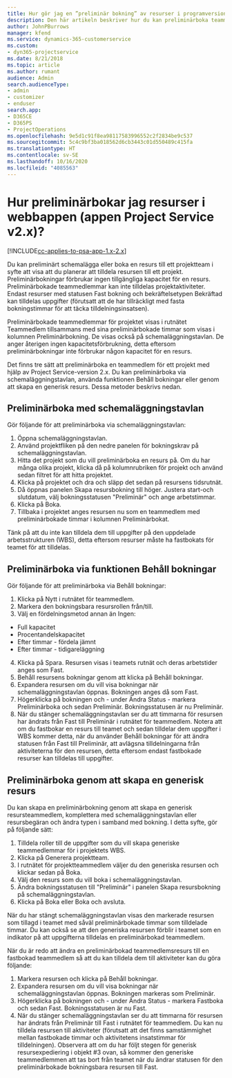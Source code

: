 ```yaml
---
title: Hur gör jag en ”preliminär bokning” av resurser i programversion 2.x?
description: Den här artikeln beskriver hur du kan preliminärboka teammedlemmar med Project Service.
author: JohnPBurrows
manager: kfend
ms.service: dynamics-365-customerservice
ms.custom:
- dyn365-projectservice
ms.date: 8/21/2018
ms.topic: article
ms.author: rumant
audience: Admin
search.audienceType:
- admin
- customizer
- enduser
search.app:
- D365CE
- D365PS
- ProjectOperations
ms.openlocfilehash: 9e5d1c91f8ea98117583996552c2f2834be9c537
ms.sourcegitcommit: 5c4c9bf3ba018562d6cb3443c01d550489c415fa
ms.translationtype: HT
ms.contentlocale: sv-SE
ms.lasthandoff: 10/16/2020
ms.locfileid: "4085563"
---
```

# <a name="how-do-i-soft-book-resources-in-the-web-app-project-service-app-v2x"></a>Hur preliminärbokar jag resurser i webbappen (appen Project Service v2.x)?

[!INCLUDE[cc-applies-to-psa-app-1.x-2.x](../includes/cc-applies-to-psa-app-1x-2x.md)]

Du kan preliminärt schemalägga eller boka en resurs till ett projektteam i syfte att visa att du planerar att tilldela resursen till ett projekt. Preliminärbokningar förbrukar ingen tillgängliga kapacitet för en resurs. Preliminärbokade teammedlemmar kan inte tilldelas projektaktiviteter. Endast resurser med statusen Fast bokning och bekräftelsetypen Bekräftad kan tilldelas uppgifter (förutsatt att de har tillräckligt med fasta bokningstimmar för att täcka tilldelningsinsatsen).

Preliminärbokade teammedlemmar för projektet visas i rutnätet Teammedlem tillsammans med sina preliminärbokade timmar som visas i kolumnen Preliminärbokning. De visas också på schemaläggningstavlan. De anger återigen ingen kapacitetsförbrukning, detta eftersom preliminärbokningar inte förbrukar någon kapacitet för en resurs.

Det finns tre sätt att preliminärboka en teammedlem för ett projekt med hjälp av Project Service-version 2.x. Du kan preliminärboka via schemaläggningstavlan, använda funktionen Behåll bokningar eller genom att skapa en generisk resurs. Dessa metoder beskrivs nedan.

## <a name="soft-book-with-the-schedule-board"></a>Preliminärboka med schemaläggningstavlan

Gör följande för att preliminärboka via schemaläggningstavlan: 
1. Öppna schemaläggningstavlan.
2. Använd projektfliken på den nedre panelen för bokningskrav på schemaläggningstavlan.
3. Hitta det projekt som du vill preliminärboka en resurs på. Om du har många olika projekt, klicka då på kolumnrubriken för projekt och använd sedan filtret för att hitta projektet.
4. Klicka på projektet och dra och släpp det sedan på resursens tidsrutnät.
5. Då öppnas panelen Skapa resursbokning till höger. Justera start-och slutdatum, välj bokningsstatusen "Preliminär" och ange arbetstimmar. 
6. Klicka på Boka.
7. Tillbaka i projektet anges resursen nu som en teammedlem med preliminärbokade timmar i kolumnen Preliminärbokat.

Tänk på att du inte kan tilldela dem till uppgifter på den uppdelade arbetsstrukturen (WBS), detta eftersom resurser måste ha fastbokats för teamet för att tilldelas.

## <a name="soft-book-using-the-maintain-bookings-feature"></a>Preliminärboka via funktionen Behåll bokningar

Gör följande för att preliminärboka via Behåll bokningar:
1. Klicka på Nytt i rutnätet för teammedlem.
2. Markera den bokningsbara resursrollen från/till.
3. Välj en fördelningsmetod annan än Ingen:
- Full kapacitet
- Procentandelskapacitet
- Efter timmar - fördela jämnt
- Efter timmar - tidigareläggning
4. Klicka på Spara. Resursen visas i teamets rutnät och deras arbetstider anges som Fast.
5. Behåll resursens bokningar genom att klicka på Behåll bokningar.
6. Expandera resursen om du vill visa bokningar när schemaläggningstavlan öppnas. Bokningen anges då som Fast.
7. Högerklicka på bokningen och - under Ändra Status - markera Preliminärboka och sedan Preliminär. Bokningsstatusen är nu Preliminär.
8. När du stänger schemaläggningstavlan ser du att timmarna för resursen har ändrats från Fast till Preliminär i rutnätet för teammedlem.
Notera att om du fastbokar en resurs till teamet och sedan tilldelar dem uppgifter i WBS kommer detta, när du använder Behåll bokningar för att ändra statusen från Fast till Preliminär, att avlägsna tilldelningarna från aktiviteterna för den resursen, detta eftersom endast fastbokade resurser kan tilldelas till uppgifter.

## <a name="soft-book-by-creating-a-generic-resource"></a>Preliminärboka genom att skapa en generisk resurs

Du kan skapa en preliminärbokning genom att skapa en generisk resursteammedlem, komplettera med schemaläggningstavlan eller resursbegäran och ändra typen i samband med bokning.
I detta syfte, gör på följande sätt:

1. Tilldela roller till de uppgifter som du vill skapa generiske teammedlemmar för i projektets WBS.
2. Klicka på Generera projektteam.
3. I rutnätet för projektteammedlem väljer du den generiska resursen och klickar sedan på Boka.
4. Välj den resurs som du vill boka i schemaläggningstavlan.
5. Ändra bokningsstatusen till "Preliminär" i panelen Skapa resursbokning på schemaläggningstavlan.
6. Klicka på Boka eller Boka och avsluta.

När du har stängt schemaläggningstavlan visas den markerade resursen som tillagd i teamet med såväl preliminärbokade timmar som tilldelade timmar. Du kan också se att den generiska resursen förblir i teamet som en indikator på att uppgifterna tilldelas en preliminärbokad teammedlem.

När du är redo att ändra en preliminärbokad teammedlemsresurs till en fastbokad teammedlem så att du kan tilldela dem till aktiviteter kan du göra följande:

1. Markera resursen och klicka på Behåll bokningar.
2. Expandera resursen om du vill visa bokningar när schemaläggningstavlan öppnas. Bokningen markeras som Preliminär.
3. Högerklicka på bokningen och - under Ändra Status - markera Fastboka och sedan Fast. Bokningsstatusen är nu Fast.
4. När du stänger schemaläggningstavlan ser du att timmarna för resursen har ändrats från Preliminär till Fast i rutnätet för teammedlem. Du kan nu tilldela resursen till aktiviteter (förutsatt att det finns samstämmighet mellan fastbokade timmar och aktivitetens insatstimmar för tilldelningen). Observera att om du har följt stegen för generisk resursexpediering i objekt #3 ovan, så kommer den generiske teammedlemmen att tas bort från teamet när du ändrar statusen för den preliminärbokade bokningsbara resursen till Fast.
